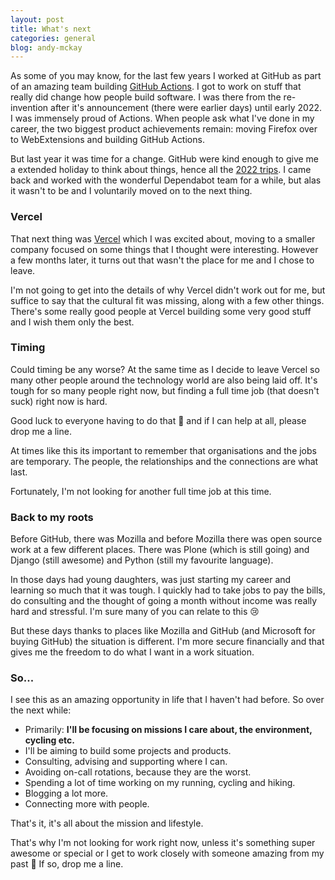 ```yaml
---
layout: post
title: What's next
categories: general
blog: andy-mckay
---
```


As some of you may know, for the last few years I worked at GitHub as part of an amazing team building [GitHub Actions](https://docs.github.com/en/actions). I got to work on stuff that really did change how people build software. I was there from the re-invention after it's announcement (there were earlier days) until early 2022. I was immensely proud of Actions. When people ask what I've done in my career, the two biggest product achievements remain: moving Firefox over to WebExtensions and building GitHub Actions. 

But last year it was time for a change. GitHub were kind enough to give me a extended holiday to think about things, hence all the [2022 trips](https://mckay.pub/tags/trips/). I came back and worked with the wonderful Dependabot team for a while, but alas it wasn't to be and I voluntarily moved on to the next thing. 

### Vercel

That next thing was [Vercel](https://vercel.com/) which I was excited about, moving to a smaller company focused on some things that I thought were interesting. However a few months later, it turns out that wasn't the place for me and I chose to leave.

I'm not going to get into the details of why Vercel didn't work out for me, but suffice to say that the cultural fit was missing, along with a few other things. There's some really good people at Vercel building some very good stuff and I wish them only the best.

### Timing

Could timing be any worse? At the same time as I decide to leave Vercel so many other people around the technology world are also being laid off. It's tough for so many people right now, but finding a full time job (that doesn't suck) right now is hard. 

Good luck to everyone having to do that 💚 and if I can help at all, please drop me a line.

At times like this its important to remember that organisations and the jobs are temporary. The people, the relationships and the connections are what last. 

Fortunately, I'm not looking for another full time job at this time.

### Back to my roots

Before GitHub, there was Mozilla and before Mozilla there was open source work at a few different places. There was Plone (which is still going) and Django (still awesome) and Python (still my favourite language). 

In those days had young daughters, was just starting my career and learning so much that it was tough. I quickly had to take jobs to pay the bills, do consulting and the thought of going a month without income was really hard and stressful. I'm sure many of you can relate to this 😢

But these days thanks to places like Mozilla and GitHub (and Microsoft for buying GitHub) the situation is different. I'm more secure financially and that gives me the freedom to do what I want in a work situation.

### So...

I see this as an amazing opportunity in life that I haven't had before. So over the next while:

* Primarily: **I'll be focusing on missions I care about, the environment, cycling etc.**
* I'll be aiming to build some projects and products.
* Consulting, advising and supporting where I can.
* Avoiding on-call rotations, because they are the worst.
* Spending a lot of time working on my running, cycling and hiking.
* Blogging a lot more.
* Connecting more with people.

That's it, it's all about the mission and lifestyle. 

That's why I'm not looking for work right now, unless it's something super awesome or special or I get to work closely with someone amazing from my past 👋 If so, drop me a line.



